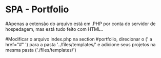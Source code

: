 # SPA - Portfolio


#Apenas a extensão do arquivo está em .PHP por conta do servidor de hospedagem, mas está tudo feito com HTML..


#Modificar o arquivo index.php na section #portfolio, direcionar o (' a href="#" ') para a pasta '../files/templates/' e adicione seus projetos na mesma pasta ('./files/templates/')
